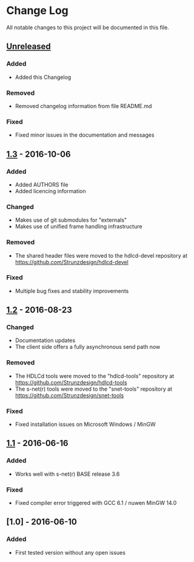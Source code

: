# Change Log
All notable changes to this project will be documented in this file.

## [Unreleased]
### Added
- Added this Changelog

### Removed
- Removed changelog information from file README.md

### Fixed
- Fixed minor issues in the documentation and messages


## [1.3] - 2016-10-06
### Added
- Added AUTHORS file
- Added licencing information

### Changed
- Makes use of git submodules for "externals"
- Makes use of unified frame handling infrastructure

### Removed
- The shared header files were moved to the hdlcd-devel repository at https://github.com/Strunzdesign/hdlcd-devel

### Fixed
- Multiple bug fixes and stability improvements


## [1.2] - 2016-08-23
### Changed
- Documentation updates
- The client side offers a fully asynchronous send path now

### Removed
- The HDLCd tools were moved to the "hdlcd-tools" repository at https://github.com/Strunzdesign/hdlcd-tools
- The s-net(r) tools were moved to the "snet-tools" repository at https://github.com/Strunzdesign/snet-tools

### Fixed
- Fixed installation issues on Microsoft Windows / MinGW


## [1.1] - 2016-06-16
### Added
- Works well with s-net(r) BASE release 3.6

### Fixed
- Fixed compiler error triggered with GCC 6.1 / nuwen MinGW 14.0


## [1.0] - 2016-06-10
### Added
- First tested version without any open issues


[Unreleased]: https://github.com/Strunzdesign/hdlcd/compare/v1.3...HEAD
[1.3]: https://github.com/Strunzdesign/hdlcd/compare/v1.2...v1.3
[1.2]: https://github.com/Strunzdesign/hdlcd/compare/v1.1...v1.2
[1.1]: https://github.com/Strunzdesign/hdlcd/compare/v1.0...v1.1

